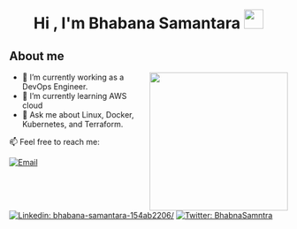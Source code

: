 <h1 align="center"><b>Hi , I'm Bhabana Samantara </b><img src="https://media.giphy.com/media/hvRJCLFzcasrR4ia7z/giphy.gif" width="35"></h1>
<!-- <h3 align="center">  </h3> -->

## **About me**
<picture> <img align="right" src="https://user-images.githubusercontent.com/79373383/211147526-f781ee14-445b-43f3-8615-f24738e97767.gif" width = 250px></picture>


- 🔭 I’m currently working as a DevOps Engineer.
- 🌱 I’m currently learning AWS cloud
- 💬 Ask me about Linux, Docker, Kubernetes, and Terraform.

📫 Feel free to reach me:

[![Email](https://img.shields.io/badge/Email-%40bhabnasamantara8@gmail.com%20-blue)](mailto:bhabnasamantara8@gmail.com?)
[![Linkedin: bhabana-samantara-154ab2206/](https://img.shields.io/badge/-Bhabna-blue?style=flat-square&logo=Linkedin&logoColor=white&link=https://www.linkedin.com/in/bhabana-samantara-154ab2206/)](https://www.linkedin.com/in/bhabana-samantara-154ab2206/)
[![Twitter: BhabnaSamntra](https://img.shields.io/twitter/follow/BhabnaSamntra?style=social)](https://twitter.com/BhabnaSamntra)



